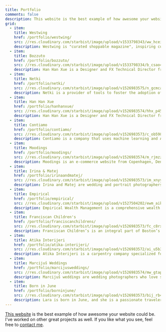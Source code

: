 ```yaml
---
title: Portfolio
comments: false
description: This website is the best example of how awesome your website could be. I've worked on other great projects as well. If you like what you see, feel free to contact me.
grid:
  - item:
    title: Westwing
    href: /portfolio/westwing/
    src: //res.cloudinary.com/starbist/image/upload/v1533798343/ww_hceizq.png
    description: Westwing is "curated shoppable magazine", inspiring customers every day with the newest trends, themes, stories, brands and products from the world of Home & Living.
  - item:
    title: Bozzuto
    href: /portfolio/bozzuto/
    src: //res.cloudinary.com/starbist/image/upload/v1533798334/b_csao4p.png
    description: Han Han Xue is a Designer and FX Technical Director from Montreal, Canada.
  - item:
    title: Netki
    href: /portfolio/netki/
    src: //res.cloudinary.com/starbist/image/upload/v1526983575/n_gcmcap.png
    description: Netki is a provider of tools to foster the adoption of blockchain technology from Los Angeles, United States.
  - item:
    title: Han Han Xue
    href: /portfolio/hanhanxue/
    src: //res.cloudinary.com/starbist/image/upload/v1526983574/hhx_p45br6.png
    description: Han Han Xue is a Designer and FX Technical Director from Montreal, Canada.
  - item:
    title: Contiamo
    href: /portfolio/contiamo/
    src: //res.cloudinary.com/starbist/image/upload/v1526983573/c_ob598q.png
    description: Contiamo is a company that uses machine learning and AI to drive better decision making and process optimization.
  - item:
    title: Moodings
    href: /portfolio/moodings/
    src: //res.cloudinary.com/starbist/image/upload/v1526983574/m_rjmzz2.png
    description: Moodings is an e-commerce website from Copenhagen, Denmark. By curating upcoming and established design and art, they help designers and artists compete on the market.
  - item:
    title: Irina & Matej
    href: /portfolio/irinaandmatej/
    src: //res.cloudinary.com/starbist/image/upload/v1526983573/im_xnyy09.png
    description: Irina and Matej are wedding and portrait photographers based in Croatia and traveling the world.
  - item:
    title: Empirical
    href: /portfolio/empirical/
    src: //res.cloudinary.com/starbist/image/upload/v1527504202/ewm_aikxon.png
    description: Empirical Wealth Management is a comprehensive wealth management team of experts specializing in investments, tax planning and preparation, financial planning, and estate planning.
  - item:
    title: Franciscan Children's
    href: /portfolio/franciscanchildrens/
    src: //res.cloudinary.com/starbist/image/upload/v1526983573/fc_c8rxa2.png
    description: Franciscan Children’s is an integral part of Boston’s pediatric medical ecosystem, and they are serving children and adolescents with complex medical, mental health and educational needs.
  - item:
    title: Atika Interijeri
    href: /portfolio/atika-interijeri/
    src: //res.cloudinary.com/starbist/image/upload/v1526983572/ai_u5b34y.png
    description: Atika Interijeri is a carpentry company specialized for creating all kinds of custom furniture.
  - item:
    title: Marcijuš Weddings
    href: /portfolio/marcijusweddings/
    src: //res.cloudinary.com/starbist/image/upload/v1526983574/mw_gtapmb.png
    description: Marcijuš weddings are wedding photographers who love spontaneity, creative focus, black and white photography.
  - item:
    title: Born in June
    href: /portfolio/borninjune/
    src: //res.cloudinary.com/starbist/image/upload/v1526983573/bij_rb4lqa.png
    description: Lara is born in June, and she is a passionate traveler, biologist, and wedding photographer.
---
```


[This website](/how/) is the best example of how awesome your website could be. I've worked on other great projects as well. If you like what you see, feel free to [contact me](/about-me/).
